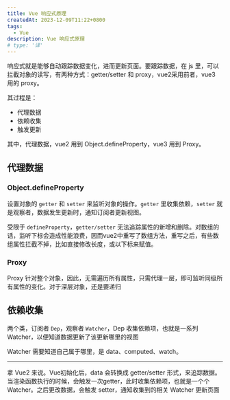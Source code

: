 ```yaml
---
title: Vue 响应式原理
createdAt: 2023-12-09T11:22+0800
tags:
  - Vue
description: Vue 响应式原理
# type: '译'
---
```


响应式就是能够自动跟踪数据变化，进而更新页面。要跟踪数据，在 js 里，可以拦截对象的读写，有两种方式：getter/setter 和 proxy，vue2采用前者，vue3 用的 proxy。

其过程是：

- 代理数据
- 依赖收集
- 触发更新

其中，代理数据，vue2 用到 Object.defineProperty，vue3 用到 Proxy。

## 代理数据

### Object.defineProperty

设置对象的 `getter` 和 `setter` 来监听对象的操作。`getter` 里收集依赖，`setter` 就是观察者，数据发生更新时，通知订阅者更新视图。

受限于 `defineProperty`，`getter/setter` 无法追踪属性的新增和删除。对数组的话，监听下标会造成性能浪费，因而vue2中重写了数组方法，重写之后，有些数组属性拦截不掉，比如直接修改长度，或以下标来赋值。

### Proxy

Proxy 针对整个对象，因此，无需遍历所有属性，只需代理一层，即可监听同级所有属性的变化。对于深层对象，还是要递归

## 依赖收集

两个类，订阅者 `Dep`，观察者 `Watcher`，Dep 收集依赖项，也就是一系列 Watcher，以便知道数据更新了该更新哪里的视图

Watcher 需要知道自己属于哪里，是 data、computed、watch。

------

拿 Vue2 来说。Vue初始化后，data 会转换成 getter/setter 形式，来追踪数据。当渲染函数执行的时候，会触发一次getter，此时收集依赖项，也就是一个个 Watcher。之后更改数据，会触发 setter，通知收集到的相关 Watcher 更新页面
